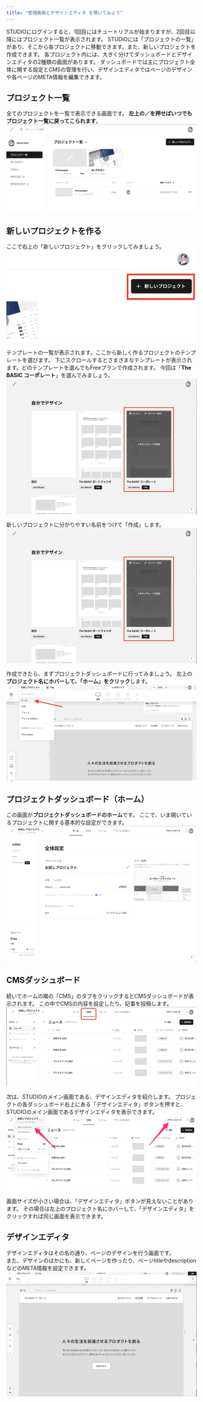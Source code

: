 ```yaml
---
title: "管理画面とデザインエディタ を覗いてみよう"
---
```

STUDIOにログインすると、1回目にはチュートリアルが始まりますが、2回目以降にはプロジェクト一覧が表示されます。
STUDIOには「プロジェクトの一覧」があり、そこから各プロジェクトに移動できます。また、新しいプロジェクトを作成できます。
各プロジェクト内には、大きく分けてダッシュボードとデザインエディタの2種類の画面があります。
ダッシュボードでは主にプロジェクト全体に関する設定とCMSの管理を行い、デザインエディタではページのデザインや各ページのMETA情報を編集できます。

## プロジェクト一覧
全てのプロジェクトを一覧で表示できる画面です。
**左上の／を押せばいつでもプロジェクト一覧に戻ってこられます**。
![スクリーンショット：プロジェクト一覧](/images/studio-first-step/dashboard-01.png)

## 新しいプロジェクトを作る
ここで右上の「新しいプロジェクト」をクリックしてみましょう。
![スクリーンショット：STUDIOのダッシュボード](/images/studio-first-step/dashboard-02.png)

テンプレートの一覧が表示されます。ここから新しく作るプロジェクトのテンプレートを選びます。
下にスクロールするとさまざまなテンプレートが表示されます。どのテンプレートを選んでもFreeプランで作成されます。
今回は「**The BASIC コーポレート**」を選んでみましょう。
![スクリーンショット：テンプレート一覧](/images/studio-first-step/dashboard-03.png)

新しいプロジェクトに分かりやすい名前をつけて「作成」します。
![スクリーンショット](/images/studio-first-step/dashboard-03.png)

作成できたら、まずプロジェクトダッシュボードに行ってみましょう。
左上の**プロジェクト名にホバーして、「ホーム」をクリック**します。
![スクリーンショット](/images/studio-first-step/dashboard-05.png)

## プロジェクトダッシュボード（ホーム）
この画面が**プロジェクトダッシュボードのホーム**です。
ここで、いま開いているプロジェクトに関する基本的な設定ができます。
![スクリーンショット](/images/studio-first-step/dashboard-06.png)

## CMSダッシュボード
続いてホームの隣の「CMS」のタブをクリックするとCMSダッシュボードが表示されます。
この中でCMSの内容を設定したり、記事を投稿します。
![スクリーンショット](/images/studio-first-step/dashboard-07.png)

次は、STUDIOのメイン画面である、デザインエディタを紹介します。
プロジェクトの各ダッシュボード右上にある「デザインエディタ」ボタンを押すと、STUDIOのメイン画面であるデザインエディタを表示できます。
![スクリーンショット：プロジェクト一覧](/images/studio-first-step/dashboard-08.png)
画面サイズが小さい場合は、「デザインエディタ」ボタンが見えないことがあります。
その場合は左上のプロジェクト名にホバーして、「デザインエディタ」をクリックすれば同じ画面を表示できます。

## デザインエディタ
デザインエディタはその名の通り、ページのデザインを行う画面です。    
また、デザインのほかにも、新しくページを作ったり、ページtitleやdescriptionなどのMETA情報を設定できます。
![スクリーンショット：プロジェクト一覧](/images/studio-first-step/dashboard-09.png)
